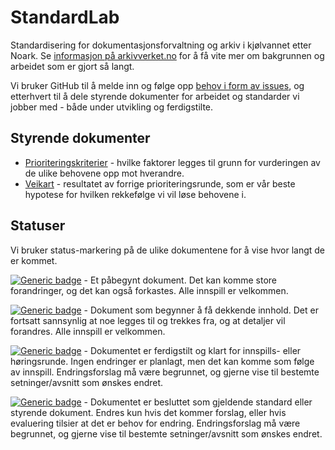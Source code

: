 # StandardLab

Standardisering for dokumentasjonsforvaltning og arkiv i kjølvannet etter Noark. Se [informasjon på arkivverket.no](https://www.arkivverket.no/arkivutvikling/innebygd-arkivering/standardlab) for å få vite mer om bakgrunnen og arbeidet som er gjort så langt.

Vi bruker GitHub til å melde inn og følge opp [behov i form av issues](https://github.com/arkivverket/standardlab/issues), og etterhvert til å dele styrende dokumenter for arbeidet og standarder vi jobber med - både under utvikling og ferdigstilte.

## Styrende dokumenter

- [Prioriteringskriterier](/styrende/prioriteringskriterier.md) - hvilke faktorer legges til grunn for vurderingen av de ulike behovene opp mot hverandre.
- [Veikart](/styrende/veikart.md) - resultatet av forrige prioriteringsrunde, som er vår beste hypotese for hvilken rekkefølge vi vil løse behovene i.

## Statuser

Vi bruker status-markering på de ulike dokumentene for å vise hvor langt de er kommet.

[![Generic badge](https://img.shields.io/badge/Status-Kladd-red.svg)](https://shields.io/) - Et påbegynt dokument. Det kan komme store forandringer, og det kan også forkastes. Alle innspill er velkommen.

[![Generic badge](https://img.shields.io/badge/Status-Utkast-orange.svg)](https://shields.io/) - Dokument som begynner å få dekkende innhold. Det er fortsatt sannsynlig at noe legges til og trekkes fra, og at detaljer vil forandres. Alle innspill er velkommen.

[![Generic badge](https://img.shields.io/badge/Status-Forslag-yellow.svg)](https://shields.io/) - Dokumentet er ferdigstilt og klart for innspills- eller høringsrunde. Ingen endringer er planlagt, men det kan komme som følge av innspill. Endringsforslag må være begrunnet, og gjerne vise til bestemte setninger/avsnitt som ønskes endret.

[![Generic badge](https://img.shields.io/badge/Status-Besluttet-darkgreen.svg)](https://shields.io/) - Dokumentet er besluttet som gjeldende standard eller styrende dokument. Endres kun hvis det kommer forslag, eller hvis evaluering tilsier at det er behov for endring. Endringsforslag må være begrunnet, og gjerne vise til bestemte setninger/avsnitt som ønskes endret.
